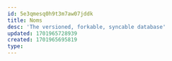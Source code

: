 ```yaml
---
id: 5e3qmesq0h9t3m7aw07jddk
title: Noms
desc: 'The versioned, forkable, syncable database'
updated: 1701965728939
created: 1701965695819
type: 
---
```

